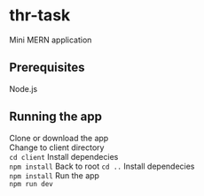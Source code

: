 # thr-task
Mini MERN application

## Prerequisites  
Node.js

## Running the app  
Clone or download the app  
Change to client directory  
`cd client`
Install dependecies  
`npm install`
Back to root 
`cd ..`
Install dependecies  
`npm install`
Run the app  
`npm run dev`


